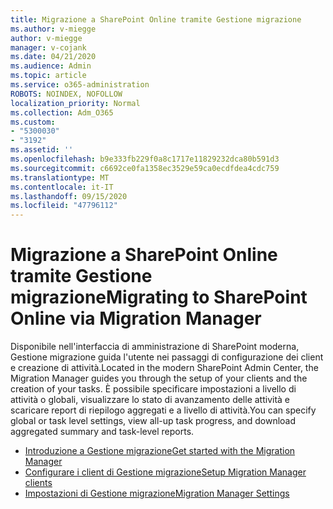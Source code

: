 ```yaml
---
title: Migrazione a SharePoint Online tramite Gestione migrazione
ms.author: v-miegge
author: v-miegge
manager: v-cojank
ms.date: 04/21/2020
ms.audience: Admin
ms.topic: article
ms.service: o365-administration
ROBOTS: NOINDEX, NOFOLLOW
localization_priority: Normal
ms.collection: Adm_O365
ms.custom:
- "5300030"
- "3192"
ms.assetid: ''
ms.openlocfilehash: b9e333fb229f0a8c1717e11829232dca80b591d3
ms.sourcegitcommit: c6692ce0fa1358ec3529e59ca0ecdfdea4cdc759
ms.translationtype: MT
ms.contentlocale: it-IT
ms.lasthandoff: 09/15/2020
ms.locfileid: "47796112"
---
```

# <a name="migrating-to-sharepoint-online-via-migration-manager"></a><span data-ttu-id="1ddf8-102">Migrazione a SharePoint Online tramite Gestione migrazione</span><span class="sxs-lookup"><span data-stu-id="1ddf8-102">Migrating to SharePoint Online via Migration Manager</span></span>

<span data-ttu-id="1ddf8-103">Disponibile nell'interfaccia di amministrazione di SharePoint moderna, Gestione migrazione guida l'utente nei passaggi di configurazione dei client e creazione di attività.</span><span class="sxs-lookup"><span data-stu-id="1ddf8-103">Located in the modern SharePoint Admin Center, the Migration Manager guides you through the setup of your clients and the creation of your tasks.</span></span> <span data-ttu-id="1ddf8-104">È possibile specificare impostazioni a livello di attività o globali, visualizzare lo stato di avanzamento delle attività e scaricare report di riepilogo aggregati e a livello di attività.</span><span class="sxs-lookup"><span data-stu-id="1ddf8-104">You can specify global or task level settings, view all-up task progress, and download aggregated summary and task-level reports.</span></span>

* [<span data-ttu-id="1ddf8-105">Introduzione a Gestione migrazione</span><span class="sxs-lookup"><span data-stu-id="1ddf8-105">Get started with the Migration Manager</span></span>](https://docs.microsoft.com/sharepointmigration/mm-get-started)
* [<span data-ttu-id="1ddf8-106">Configurare i client di Gestione migrazione</span><span class="sxs-lookup"><span data-stu-id="1ddf8-106">Setup Migration Manager clients</span></span>](https://docs.microsoft.com/sharepointmigration/mm-setup-clients)
* [<span data-ttu-id="1ddf8-107">Impostazioni di Gestione migrazione</span><span class="sxs-lookup"><span data-stu-id="1ddf8-107">Migration Manager Settings</span></span>](https://docs.microsoft.com/sharepointmigration/mm-settings)